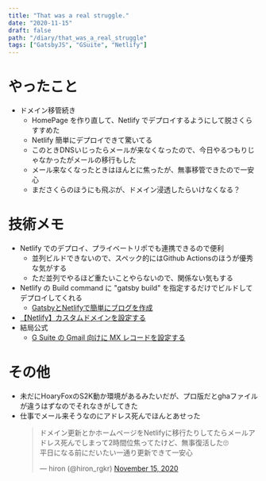 ```yaml
---
title: "That was a real struggle."
date: "2020-11-15"
draft: false
path: "/diary/that_was_a_real_struggle"
tags: ["GatsbyJS", "GSuite", "Netlify"]
---
```


# やったこと

- ドメイン移管続き
  - HomePage を作り直して、Netlify でデプロイするようにして脱さくらすすめた
  - Netlify 簡単にデプロイできて驚いてる
  - このときDNSいじったらメールが来なくなったので、今日やるつもりじゃなかったがメールの移行もした
  - メール来なくなったときはほんとに焦ったが、無事移管できたので一安心
  - まださくらのほうにも飛ぶが、ドメイン浸透したらいけなくなる？

# 技術メモ

- Netlify でのデプロイ、プライベートリポでも連携できるので便利
  - 並列ビルドできないので、スペック的にはGithub Actionsのほうが優秀な気がする
  - ただ並列でやるほど重たいことやらないので、関係ない気もする 
- Netlify の Build command に "gatsby build" を指定するだけでビルドしてデプロイしてくれる
  - [GatsbyとNetlifyで簡単にブログを作成](https://qiita.com/k-penguin-sato/items/7554e5e7e90aa10ae225)
- [【Netlify】カスタムドメインを設定する](https://qiita.com/NaokiIshimura/items/64e060ccc244e38d0c15)
- 結局公式
  - [G Suite の Gmail 向けに MX レコードを設定する](https://support.google.com/a/answer/140034?hl=ja)

# その他

- 未だにHoaryFoxのS2K動か環境があるみたいだが、プロ版だとghaファイルが違うはずなのでそれなきがしてきた
- 仕事でメール来そうなのにアドレス死んでほんとあせった
  <blockquote class="twitter-tweet"><p lang="ja" dir="ltr">ドメイン更新とかホームページをNetlifyに移行たりしてたらメールアドレス死んでしまって2時間位焦ってたけど、無事復活した🙄<br>平日になる前にだいたい一通り更新できて一安心</p>&mdash; hiron (@hiron_rgkr) <a href="https://twitter.com/hiron_rgkr/status/1327989239783407617?ref_src=twsrc%5Etfw">November 15, 2020</a></blockquote> <script async src="https://platform.twitter.com/widgets.js" charset="utf-8"></script>
